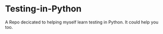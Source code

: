 # Testing-in-Python

A Repo decicated to helping myself learn testing in Python. It could help you too.